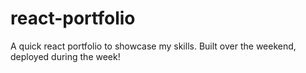 # react-portfolio
A quick react portfolio to showcase my skills. Built over the weekend, deployed during the week! 
